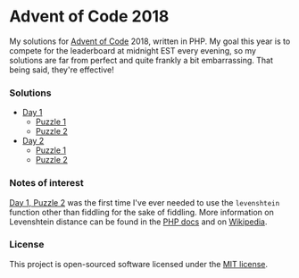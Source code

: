 # Advent of Code 2018

My solutions for [Advent of Code](https://adventofcode.com/) 2018, written in PHP. My goal this year is to compete for the leaderboard at midnight EST every evening, so my solutions are far from perfect and quite frankly a bit embarrassing. That being said, they're effective!

### Solutions

* [Day 1](https://github.com/cbzink/AdventOfCode2018/tree/master/day-1)
    * [Puzzle 1](https://github.com/cbzink/AdventOfCode2018/blob/master/day-1/puzzle-1-solution.php)
    * [Puzzle 2](https://github.com/cbzink/AdventOfCode2018/blob/master/day-1/puzzle-2-solution.php)
* [Day 2](https://github.com/cbzink/AdventOfCode2018/tree/master/day-2)
    * [Puzzle 1](https://github.com/cbzink/AdventOfCode2018/blob/master/day-2/puzzle-1-solution.php)
    * [Puzzle 2](https://github.com/cbzink/AdventOfCode2018/blob/master/day-2/puzzle-2-solution.php)

### Notes of interest

[Day 1, Puzzle 2](https://github.com/cbzink/AdventOfCode2018/blob/master/day-2/puzzle-2-solution.php) was the first time I've ever needed to use the `levenshtein` function other than fiddling for the sake of fiddling. More information on Levenshtein distance can be found in the [PHP docs](http://php.net/manual/en/function.levenshtein.php) and on [Wikipedia](https://en.wikipedia.org/wiki/Levenshtein_distance).

### License

This project is open-sourced software licensed under the [MIT license](LICENSE).